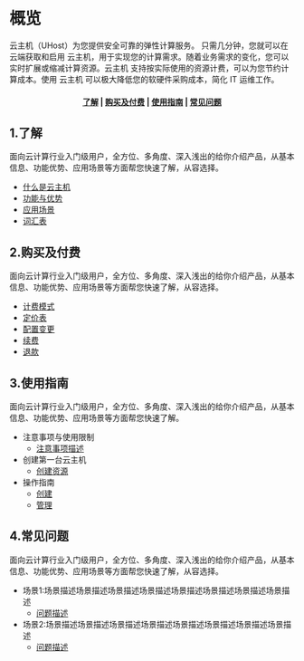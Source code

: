 <!--一下子提供一种思路，欢迎大家发挥 -->

# 概览
云主机（UHost）为您提供安全可靠的弹性计算服务。 只需几分钟，您就可以在云端获取和启用 云主机，用于实现您的计算需求。随着业务需求的变化，您可以实时扩展或缩减计算资源。云主机 支持按实际使用的资源计费，可以为您节约计算成本。使用 云主机 可以极大降低您的软硬件采购成本，简化 IT 运维工作。


#### <center>[了解](#1了解)   |   [购买及付费](#2购买及付费)   |   [使用指南](#3使用指南)   |   [常见问题](#4常见问题)</center>   

## 1.了解

面向云计算行业入门级用户，全方位、多角度、深入浅出的给你介绍产品，从基本信息、功能优势、应用场景等方面帮您快速了解，从容选择。

* [什么是云主机](相对链接)
* [功能与优势](相对链接)
* [应用场景](相对链接)
* [词汇表](_glossary.md)



## 2.购买及付费

面向云计算行业入门级用户，全方位、多角度、深入浅出的给你介绍产品，从基本信息、功能优势、应用场景等方面帮您快速了解，从容选择。

* [计费模式](相对链接)
* [定价表](相对链接)
* [配置变更](相对链接)
* [续费](相对链接)
* [退款](相对链接)



## 3.使用指南

面向云计算行业入门级用户，全方位、多角度、深入浅出的给你介绍产品，从基本信息、功能优势、应用场景等方面帮您快速了解。

* 注意事项与使用限制
  * [注意事项描述](相对链接)
* 创建第一台云主机
  * [创建资源](相对链接)
* 操作指南
  * [创建](相对链接)
  * [管理](相对链接)



## 4.常见问题

面向云计算行业入门级用户，全方位、多角度、深入浅出的给你介绍产品，从基本信息、功能优势、应用场景等方面帮您快速了解，从容选择。

- 场景1:场景描述场景描述场景描述场景描述场景描述场景描述场景描述场景描述
  - [问题描述](相对链接)
- 场景2:场景描述场景描述场景描述场景描述场景描述场景描述场景描述场景描述
  - [问题描述](相对链接)

